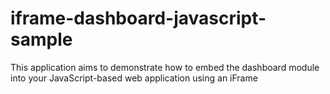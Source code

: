 # iframe-dashboard-javascript-sample
This application aims to demonstrate how to embed the dashboard module into your JavaScript-based web application using an iFrame
